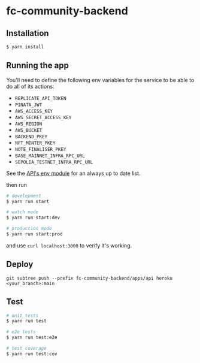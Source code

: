 # fc-community-backend

## Installation

```bash
$ yarn install
```

## Running the app

You'll need to define the following env variables for the service to be able to do all of its actions:

- `REPLICATE_API_TOKEN`
- `PINATA_JWT`
- `AWS_ACCESS_KEY`
- `AWS_SECRET_ACCESS_KEY`
- `AWS_REGION`
- `AWS_BUCKET`
- `BACKEND_PKEY`
- `NFT_MINTER_PKEY`
- `NOTE_FINALISER_PKEY`
- `BASE_MAINNET_INFRA_RPC_URL`
- `SEPOLIA_TESTNET_INFRA_RPC_URL`

See the [API's env module](./src/factchain-core/env.ts) for an always up to date list.

then run

```bash
# development
$ yarn run start

# watch mode
$ yarn run start:dev

# production mode
$ yarn run start:prod
```

and use `curl localhost:3000` to verify it's working.

## Deploy

```shell
git subtree push --prefix fc-community-backend/apps/api heroku <your_branch>:main
```

## Test

```bash
# unit tests
$ yarn run test

# e2e tests
$ yarn run test:e2e

# test coverage
$ yarn run test:cov
```
